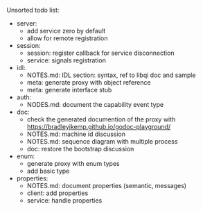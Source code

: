 Unsorted todo list:
- server:
    - add service zero by default
    - allow for remote registration
- session:
    - session: register callback for service disconnection
    - service: signals registration
- idl:
    - NOTES.md: IDL section: syntax, ref to libqi doc and sample
    - meta: generate proxy with object reference
    - meta: generate interface stub
- auth:
    - NODES.md: document the capability event type
- doc:
    - check the generated documention of the proxy with
      https://bradleyjkemp.github.io/godoc-playground/
    - NOTES.md: machine id discussion
    - NOTES.md: sequence diagram with multiple process
    - doc: restore the bootstrap discussion
- enum:
    - generate proxy with enum types
    - add basic type
- properties:
    - NOTES.md: document properties (semantic, messages)
    - client: add properties
    - service: handle properties
